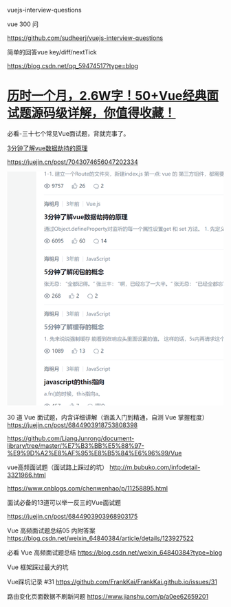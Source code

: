 vuejs-interview-questions

vue 300 问

https://github.com/sudheerj/vuejs-interview-questions

简单的回答vue key/diff/nextTick

https://blog.csdn.net/qq_59474517?type=blog

# [历时一个月，2.6W字！50+Vue经典面试题源码级详解，你值得收藏！](https://juejin.cn/post/7097067108663558151)





必看-三十七个常见Vue面试题，背就完事了。

[3分钟了解vue数据劫持的原理](https://juejin.cn/post/6844903833995313165)

https://juejin.cn/post/7043074656047202334

![image-20220813180832693](img/image-20220813180832693.png)



30 道 Vue 面试题，内含详细讲解（涵盖入门到精通，自测 Vue 掌握程度）
https://juejin.cn/post/6844903918753808398

https://github.com/LiangJunrong/document-library/tree/master/%E7%B3%BB%E5%88%97-%E9%9D%A2%E8%AF%95%E8%B5%84%E6%96%99/Vue

vue高频面试题（面试路上踩过的坑）
http://m.bubuko.com/infodetail-3321966.html

https://www.cnblogs.com/chenwenhao/p/11258895.html

面试必备的13道可以举一反三的Vue面试题

https://juejin.cn/post/6844903903968903175

Vue 高频面试题总结05 内附答案
https://blog.csdn.net/weixin_64840384/article/details/123927522

必看
Vue 高频面试题总结
https://blog.csdn.net/weixin_64840384?type=blog

 Vue 框架踩过最大的坑

Vue踩坑记录 #31
 https://github.com/FrankKai/FrankKai.github.io/issues/31

路由变化页面数据不刷新问题
 https://www.jianshu.com/p/a0ee62659201